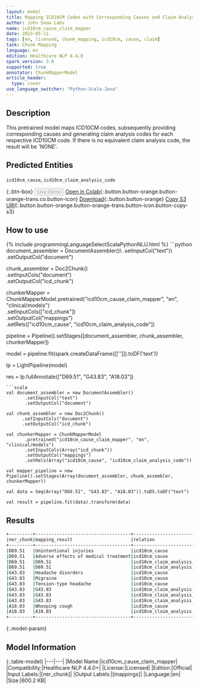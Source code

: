 ```yaml
---
layout: model
title: Mapping ICD10CM Codes with Corresponding Causes and Claim Analysis Codes
author: John Snow Labs
name: icd10cm_cause_claim_mapper
date: 2023-05-11
tags: [en, licensed, chunk_mapping, icd10cm, cause, claim]
task: Chunk Mapping
language: en
edition: Healthcare NLP 4.4.0
spark_version: 3.0
supported: true
annotator: ChunkMapperModel
article_header:
  type: cover
use_language_switcher: "Python-Scala-Java"
---
```


## Description

This pretrained model maps ICD10CM codes, subsequently providing corresponding causes and generating claim analysis codes for each respective ICD10CM code. If there is no equivalent claim analysis code, the result will be 'NONE'.

## Predicted Entities

`icd10cm_cause`, `icd10cm_claim_analysis_code`

{:.btn-box}
<button class="button button-orange" disabled>Live Demo</button>
[Open in Colab](https://colab.research.google.com/github/JohnSnowLabs/spark-nlp-workshop/blob/master/tutorials/Certification_Trainings/Healthcare/26.Chunk_Mapping.ipynb){:.button.button-orange.button-orange-trans.co.button-icon}
[Download](https://s3.amazonaws.com/auxdata.johnsnowlabs.com/clinical/models/icd10cm_cause_claim_mapper_en_4.4.0_3.0_1683819210044.zip){:.button.button-orange}
[Copy S3 URI](s3://auxdata.johnsnowlabs.com/clinical/models/icd10cm_cause_claim_mapper_en_4.4.0_3.0_1683819210044.zip){:.button.button-orange.button-orange-trans.button-icon.button-copy-s3}

## How to use



<div class="tabs-box" markdown="1">
{% include programmingLanguageSelectScalaPythonNLU.html %}
```python
document_assembler = DocumentAssembler()\
      .setInputCol("text")\
      .setOutputCol("document")

chunk_assembler = Doc2Chunk()\
      .setInputCols("document")\
      .setOutputCol("icd_chunk")

chunkerMapper = ChunkMapperModel.pretrained("icd10cm_cause_claim_mapper", "en", "clinical/models")\
      .setInputCols(["icd_chunk"])\
      .setOutputCol("mappings")\
      .setRels(["icd10cm_cause", "icd10cm_claim_analysis_code"])

pipeline = Pipeline().setStages([document_assembler,
                                 chunk_assembler,
                                 chunkerMapper])  

model = pipeline.fit(spark.createDataFrame([['']]).toDF('text')) 

lp = LightPipeline(model)

res = lp.fullAnnotate(["D69.51", "G43.83", "A18.03"])
```
```scala
val document_assembler = new DocumentAssembler()
       .setInputCol("text")
       .setOutputCol("document")

val chunk_assembler = new Doc2Chunk()
      .setInputCols("document")
      .setOutputCol("icd_chunk")

val chunkerMapper = ChunkMapperModel
       .pretrained("icd10cm_cause_claim_mapper", "en", "clinical/models")
       .setInputCols(Array("icd_chunk"))
       .setOutputCol("mappings")
       .setRels(Array("icd10cm_cause", "icd10cm_claim_analysis_code")) 

val mapper_pipeline = new Pipeline().setStages(Array(document_assembler, chunk_assembler, chunkerMapper))

val data = Seq(Array("D69.51", "G43.83", "A18.03")).toDS.toDF("text")

val result = pipeline.fit(data).transform(data) 
```
</div>

## Results

```bash
+---------+------------------------------------+---------------------------+
|ner_chunk|mapping_result                      |relation                   |
+---------+------------------------------------+---------------------------+
|D69.51   |Unintentional injuries              |icd10cm_cause              |
|D69.51   |Adverse effects of medical treatment|icd10cm_cause              |
|D69.51   |D69.51                              |icd10cm_claim_analysis_code|
|D69.51   |D69.51                              |icd10cm_claim_analysis_code|
|G43.83   |Headache disorders                  |icd10cm_cause              |
|G43.83   |Migraine                            |icd10cm_cause              |
|G43.83   |Tension-type headache               |icd10cm_cause              |
|G43.83   |G43.83                              |icd10cm_claim_analysis_code|
|G43.83   |G43.83                              |icd10cm_claim_analysis_code|
|G43.83   |G43.83                              |icd10cm_claim_analysis_code|
|A18.03   |Whooping cough                      |icd10cm_cause              |
|A18.03   |A18.03                              |icd10cm_claim_analysis_code|
+---------+------------------------------------+---------------------------+

```

{:.model-param}
## Model Information

{:.table-model}
|---|---|
|Model Name:|icd10cm_cause_claim_mapper|
|Compatibility:|Healthcare NLP 4.4.0+|
|License:|Licensed|
|Edition:|Official|
|Input Labels:|[ner_chunk]|
|Output Labels:|[mappings]|
|Language:|en|
|Size:|600.2 KB|
